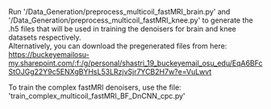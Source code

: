 Run '/Data_Generation/preprocess_multicoil_fastMRI_brain.py' and '/Data_Generation/preprocess_multicoil_fastMRI_knee.py' to generate the .h5 files that will be used in training the denoisers for brain and knee datasets respectively.\
Alternatively, you can download the pregenerated files from here: https://buckeyemailosu-my.sharepoint.com/:f:/g/personal/shastri_19_buckeyemail_osu_edu/EqA6BFcStOJGg22Y9c5ENXgBYHsL53LRzjvSjr7YCB2H7w?e=VuLwvt

To train the complex fastMRI denoisers, use the file: 'train_complex_multicoil_fastMRI_BF_DnCNN_cpc.py'